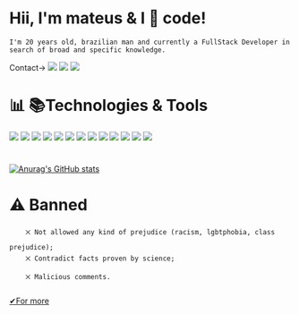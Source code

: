 # Hii, I'm mateus & I &#x1F90D; code!
    I'm 20 years old, brazilian man and currently a FullStack Developer in search of broad and specific knowledge.

 Contact-> [<img src="https://img.shields.io/badge/linkedin-%230077B5.svg?&style=for-the-badge&logo=linkedin&logoColor=white?logoWidth=40"/>](https://www.linkedin.com/in/mateusribeiros/) [<img src = "https://img.shields.io/badge/Discord-7289DA?style=for-the-badge&logo=discord&logoColor=white&style=width:100px&style=height:100px">](https://discord.com/channels/mateuxe#8772)   [<img src = "https://img.shields.io/badge/mateuseduardosilvar@gmail-D14836?style=for-the-badge&logo=gmail&logoColor=white&style=width:100px&style=height:100px">](mailto:mateuseduardosilvar@gmail.com?subject=Olá,Mateus!)
 
# &#x1F4CA; &#x1F4DA;Technologies & Tools
  [<img src = "https://img.shields.io/badge/Visual_Studio_Code-0078D4?style=for-the-badge&logo=visual%20studio%20code&logoColor=white&style=width:5px"/>]()
  [<img src = "https://img.shields.io/badge/C%23-239120?style=for-the-badge&logo=c-sharp&logoColor=white&style=width:5px"/>]()
  [<img src = "https://img.shields.io/badge/CSS3-1572B6?style=for-the-badge&logo=css3&logoColor=white&style=width:5px"/>]()
  [<img src = "https://img.shields.io/badge/HTML5-E34F26?style=for-the-badge&logo=html5&logoColor=white&style=width:5px"/>]()
  [<img src = "https://img.shields.io/badge/JavaScript-323330?style=for-the-badge&logo=javascript&logoColor=F7DF1E&style=width:5px"/>]()
  [<img src = "https://img.shields.io/badge/GIT-E44C30?style=for-the-badge&logo=git&logoColor=white&style=width:5px"/>]()
  [<img src = "https://img.shields.io/badge/YouTube-FF0000?style=for-the-badge&logo=youtube&logoColor=white&style=width:5px"/>]()
  [<img src = "https://img.shields.io/badge/Canva-%2300C4CC.svg?&style=for-the-badge&logo=Canva&logoColor=white&style=width:5px"/>]()
  [<img src = "https://img.shields.io/badge/gimp-5C5543?style=for-the-badge&logo=gimp&logoColor=white&style=width:5px"/>]()
  [<img src = "https://img.shields.io/badge/Coursera-0056D2?style=for-the-badge&logo=Coursera&logoColor=white&style=width:5px"/>]()
  [<img src = "https://img.shields.io/badge/Google_chrome-4285F4?style=for-the-badge&logo=Google-chrome&logoColor=white&style=width:5px"/>]()
  [<img src = "https://img.shields.io/badge/freecodecamp-27273D?style=for-the-badge&logo=freecodecamp&logoColor=white&style=width:5px"/>]()
  [<img src = "https://img.shields.io/badge/Udemy-EC5252?style=for-the-badge&logo=Udemy&logoColor=white&style=width:5px"/>]()
#

 [![Anurag's GitHub stats](https://github-readme-stats.vercel.app/api?username=mateuxe&show_icons=true&theme=monokai&card_width=1.1&show_owner&hide=prs,issues&style=width:350)](https://github.com/anuraghazra/github-readme-stats)
# &#x26A0; Banned
        ྾ Not allowed any kind of prejudice (racism, lgbtphobia, class prejudice);
        ྾ Contradict facts proven by science;
        ྾ Malicious comments.

<a href = "https://github.com/mateuxe/myaba" target = "_blank"> &#x2714;For more</a>
